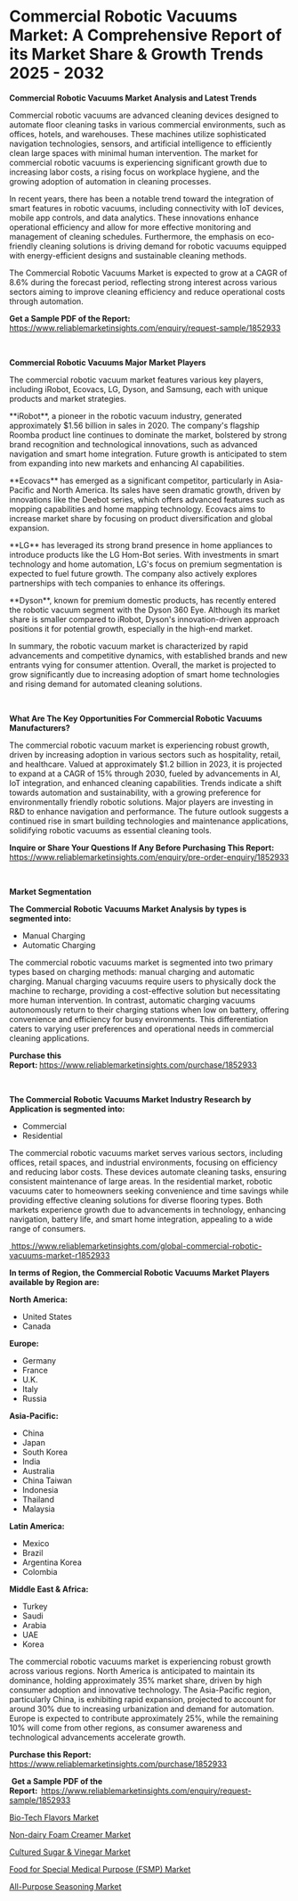 <p><h1>Commercial Robotic Vacuums Market: A Comprehensive Report of its Market Share & Growth Trends 2025 - 2032</h1></p><p><strong>Commercial Robotic Vacuums Market Analysis and Latest Trends</strong></p>
<p><p>Commercial robotic vacuums are advanced cleaning devices designed to automate floor cleaning tasks in various commercial environments, such as offices, hotels, and warehouses. These machines utilize sophisticated navigation technologies, sensors, and artificial intelligence to efficiently clean large spaces with minimal human intervention. The market for commercial robotic vacuums is experiencing significant growth due to increasing labor costs, a rising focus on workplace hygiene, and the growing adoption of automation in cleaning processes. </p><p>In recent years, there has been a notable trend toward the integration of smart features in robotic vacuums, including connectivity with IoT devices, mobile app controls, and data analytics. These innovations enhance operational efficiency and allow for more effective monitoring and management of cleaning schedules. Furthermore, the emphasis on eco-friendly cleaning solutions is driving demand for robotic vacuums equipped with energy-efficient designs and sustainable cleaning methods. </p><p>The Commercial Robotic Vacuums Market is expected to grow at a CAGR of 8.6% during the forecast period, reflecting strong interest across various sectors aiming to improve cleaning efficiency and reduce operational costs through automation.</p></p>
<p><strong>Get a Sample PDF of the Report:&nbsp;</strong> <a href="https://www.reliablemarketinsights.com/enquiry/request-sample/1852933?utm_campaign=2197&utm_medium=2&utm_source=Github&utm_content=ia&utm_term=28022025&utm_id=commercial-robotic-vacuums">https://www.reliablemarketinsights.com/enquiry/request-sample/1852933</a></p>
<p>&nbsp;</p>
<p><strong>Commercial Robotic Vacuums Major Market Players</strong></p>
<p><p>The commercial robotic vacuum market features various key players, including iRobot, Ecovacs, LG, Dyson, and Samsung, each with unique products and market strategies. </p><p>**iRobot**, a pioneer in the robotic vacuum industry, generated approximately $1.56 billion in sales in 2020. The company's flagship Roomba product line continues to dominate the market, bolstered by strong brand recognition and technological innovations, such as advanced navigation and smart home integration. Future growth is anticipated to stem from expanding into new markets and enhancing AI capabilities.</p><p>**Ecovacs** has emerged as a significant competitor, particularly in Asia-Pacific and North America. Its sales have seen dramatic growth, driven by innovations like the Deebot series, which offers advanced features such as mopping capabilities and home mapping technology. Ecovacs aims to increase market share by focusing on product diversification and global expansion.</p><p>**LG** has leveraged its strong brand presence in home appliances to introduce products like the LG Hom-Bot series. With investments in smart technology and home automation, LG's focus on premium segmentation is expected to fuel future growth. The company also actively explores partnerships with tech companies to enhance its offerings.</p><p>**Dyson**, known for premium domestic products, has recently entered the robotic vacuum segment with the Dyson 360 Eye. Although its market share is smaller compared to iRobot, Dyson's innovation-driven approach positions it for potential growth, especially in the high-end market.</p><p>In summary, the robotic vacuum market is characterized by rapid advancements and competitive dynamics, with established brands and new entrants vying for consumer attention. Overall, the market is projected to grow significantly due to increasing adoption of smart home technologies and rising demand for automated cleaning solutions.</p></p>
<p>&nbsp;</p>
<p><strong>What Are The Key Opportunities For Commercial Robotic Vacuums Manufacturers?</strong></p>
<p><p>The commercial robotic vacuum market is experiencing robust growth, driven by increasing adoption in various sectors such as hospitality, retail, and healthcare. Valued at approximately $1.2 billion in 2023, it is projected to expand at a CAGR of 15% through 2030, fueled by advancements in AI, IoT integration, and enhanced cleaning capabilities. Trends indicate a shift towards automation and sustainability, with a growing preference for environmentally friendly robotic solutions. Major players are investing in R&D to enhance navigation and performance. The future outlook suggests a continued rise in smart building technologies and maintenance applications, solidifying robotic vacuums as essential cleaning tools.</p></p>
<p><strong>Inquire or Share Your Questions If Any Before Purchasing This Report:</strong> <a href="https://www.reliablemarketinsights.com/enquiry/pre-order-enquiry/1852933?utm_campaign=2197&utm_medium=2&utm_source=Github&utm_content=ia&utm_term=28022025&utm_id=commercial-robotic-vacuums">https://www.reliablemarketinsights.com/enquiry/pre-order-enquiry/1852933</a></p>
<p>&nbsp;</p>
<p><strong>Market Segmentation</strong></p>
<p><strong>The Commercial Robotic Vacuums Market Analysis by types is segmented into:</strong></p>
<p><ul><li>Manual Charging</li><li>Automatic Charging</li></ul></p>
<p><p>The commercial robotic vacuums market is segmented into two primary types based on charging methods: manual charging and automatic charging. Manual charging vacuums require users to physically dock the machine to recharge, providing a cost-effective solution but necessitating more human intervention. In contrast, automatic charging vacuums autonomously return to their charging stations when low on battery, offering convenience and efficiency for busy environments. This differentiation caters to varying user preferences and operational needs in commercial cleaning applications.</p></p>
<p><strong>Purchase this Report:&nbsp;</strong><a href="https://www.reliablemarketinsights.com/purchase/1852933?utm_campaign=2197&utm_medium=2&utm_source=Github&utm_content=ia&utm_term=28022025&utm_id=commercial-robotic-vacuums">https://www.reliablemarketinsights.com/purchase/1852933</a></p>
<p>&nbsp;</p>
<p><strong>The Commercial Robotic Vacuums Market Industry Research by Application is segmented into:</strong></p>
<p><ul><li>Commercial</li><li>Residential</li></ul></p>
<p><p>The commercial robotic vacuums market serves various sectors, including offices, retail spaces, and industrial environments, focusing on efficiency and reducing labor costs. These devices automate cleaning tasks, ensuring consistent maintenance of large areas. In the residential market, robotic vacuums cater to homeowners seeking convenience and time savings while providing effective cleaning solutions for diverse flooring types. Both markets experience growth due to advancements in technology, enhancing navigation, battery life, and smart home integration, appealing to a wide range of consumers.</p></p>
<p><a href="https://www.reliablemarketinsights.com/global-commercial-robotic-vacuums-market-r1852933?utm_campaign=2197&utm_medium=2&utm_source=Github&utm_content=ia&utm_term=28022025&utm_id=commercial-robotic-vacuums">&nbsp;https://www.reliablemarketinsights.com/global-commercial-robotic-vacuums-market-r1852933</a></p>
<p><strong>In terms of Region, the Commercial Robotic Vacuums Market Players available by Region are:</strong></p>
<p>
    <p> <strong> North America: </strong>
        <ul>
            <li>United States</li>
            <li>Canada</li>
        </ul>
        </p> 
    <p> <strong> Europe: </strong>
        <ul>
            <li>Germany</li>
            <li>France</li>
            <li>U.K.</li>
            <li>Italy</li>
            <li>Russia</li>
        </ul>
        </p> 
    <p> <strong> Asia-Pacific: </strong>
        <ul>
            <li>China</li>
            <li>Japan</li>
            <li>South Korea</li>
            <li>India</li>
            <li>Australia</li>
            <li>China Taiwan</li>
            <li>Indonesia</li>
            <li>Thailand</li>
            <li>Malaysia</li>
        </ul>
        </p> 
    <p> <strong> Latin America: </strong>
        <ul>
            <li>Mexico</li>
            <li>Brazil</li>
            <li>Argentina Korea</li>
            <li>Colombia</li>
        </ul>
        </p> 
    <p> <strong> Middle East & Africa: </strong>
        <ul>
            <li>Turkey</li>
            <li>Saudi</li>
            <li>Arabia</li>
            <li>UAE</li>
            <li>Korea</li>
        </ul>
    </p>
    </p>
<p><p>The commercial robotic vacuums market is experiencing robust growth across various regions. North America is anticipated to maintain its dominance, holding approximately 35% market share, driven by high consumer adoption and innovative technology. The Asia-Pacific region, particularly China, is exhibiting rapid expansion, projected to account for around 30% due to increasing urbanization and demand for automation. Europe is expected to contribute approximately 25%, while the remaining 10% will come from other regions, as consumer awareness and technological advancements accelerate growth.</p></p>
<p><strong>Purchase this Report: </strong><a href="https://www.reliablemarketinsights.com/purchase/1852933?utm_campaign=2197&utm_medium=2&utm_source=Github&utm_content=ia&utm_term=28022025&utm_id=commercial-robotic-vacuums">https://www.reliablemarketinsights.com/purchase/1852933</a></p>
<p>&nbsp;<strong>Get a Sample PDF of the Report:&nbsp;&nbsp;</strong><a href="https://www.reliablemarketinsights.com/enquiry/request-sample/1852933?utm_campaign=2197&utm_medium=2&utm_source=Github&utm_content=ia&utm_term=28022025&utm_id=commercial-robotic-vacuums">https://www.reliablemarketinsights.com/enquiry/request-sample/1852933</a></p>
<p><strong></strong></p>
<p><p><a href="https://github.com/celpabembes/Market-Research-Report-List-1/blob/main/bio-tech-flavors-market.md?utm_campaign=2197&utm_medium=2&utm_source=Github&utm_content=ia&utm_term=28022025&utm_id=commercial-robotic-vacuums">Bio-Tech Flavors Market</a></p><p><a href="https://github.com/gunbybeahmg1/Market-Research-Report-List-1/blob/main/non-dairy-foam-creamer-market.md?utm_campaign=2197&utm_medium=2&utm_source=Github&utm_content=ia&utm_term=28022025&utm_id=commercial-robotic-vacuums">Non-dairy Foam Creamer Market</a></p><p><a href="https://github.com/mateyappiazo/Market-Research-Report-List-1/blob/main/cultured-sugar-vinegar-market.md?utm_campaign=2197&utm_medium=2&utm_source=Github&utm_content=ia&utm_term=28022025&utm_id=commercial-robotic-vacuums">Cultured Sugar & Vinegar Market</a></p><p><a href="https://github.com/eissaebanye3/Market-Research-Report-List-1/blob/main/food-for-special-medical-purpose-fsmp-market.md?utm_campaign=2197&utm_medium=2&utm_source=Github&utm_content=ia&utm_term=28022025&utm_id=commercial-robotic-vacuums">Food for Special Medical Purpose (FSMP) Market</a></p><p><a href="https://github.com/voetzeszuh/Market-Research-Report-List-1/blob/main/all-purpose-seasoning-market.md?utm_campaign=2197&utm_medium=2&utm_source=Github&utm_content=ia&utm_term=28022025&utm_id=commercial-robotic-vacuums">All-Purpose Seasoning Market</a></p></p>
